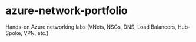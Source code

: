 # azure-network-portfolio
Hands-on Azure networking labs (VNets, NSGs, DNS, Load Balancers, Hub-Spoke, VPN, etc.)
